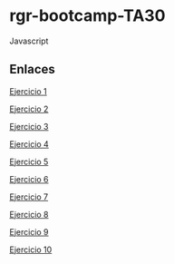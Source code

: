 # rgr-bootcamp-TA30
Javascript


## Enlaces
<a href="https://rogergibertrovira.github.io/rgr-bootcamp-TA30/Ex1">Ejercicio 1</a> <br>

<a href="https://rogergibertrovira.github.io/rgr-bootcamp-TA30/Ex2">Ejercicio 2</a> <br>

<a href="https://rogergibertrovira.github.io/rgr-bootcamp-TA30/Ex3">Ejercicio 3</a> <br>

<a href="https://rogergibertrovira.github.io/rgr-bootcamp-TA30/Ex4">Ejercicio 4</a> <br>

<a href="">Ejercicio 5</a> <br>

<a href="">Ejercicio 6</a> <br>

<a href="">Ejercicio 7</a> <br>

<a href="">Ejercicio 8</a> <br>

<a href="">Ejercicio 9</a> <br>

<a href="">Ejercicio 10</a> <br>
